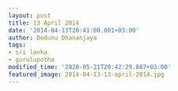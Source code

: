 ```yaml
---
layout: post
title: 13 April 2014
date: '2014-04-13T20:41:00.001+03:00'
author: Dedunu Dhananjaya
tags:
- sri lanka
- gurulupotha
modified_time: '2020-05-21T20:42:29.867+03:00'
featured_image: 2014-04-13-13-april-2014.jpg
---
```

